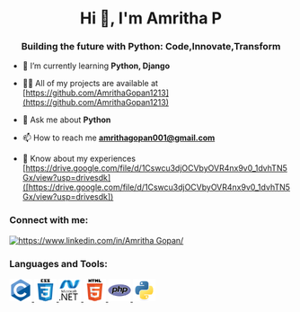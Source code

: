 <h1 align="center">Hi 👋, I'm Amritha P</h1>
<h3 align="center">Building the future with Python: Code,Innovate,Transform</h3>

- 🌱 I’m currently learning **Python, Django**

- 👨‍💻 All of my projects are available at [https://github.com/AmrithaGopan1213](https://github.com/AmrithaGopan1213)

- 💬 Ask me about **Python**

- 📫 How to reach me **amrithagopan001@gmail.com**

- 📄 Know about my experiences [https://drive.google.com/file/d/1Cswcu3djOCVbyOVR4nx9v0_1dvhTN5Gx/view?usp=drivesdk]([https://drive.google.com/file/d/1Cswcu3djOCVbyOVR4nx9v0_1dvhTN5Gx/view?usp=drivesdk])

<h3 align="left">Connect with me:</h3>
<p align="left">
<a href="https://linkedin.com/in/amritha-gopan-3063a9257/" target="blank"><img align="center" src="https://raw.githubusercontent.com/rahuldkjain/github-profile-readme-generator/master/src/images/icons/Social/linked-in-alt.svg" alt="https://www.linkedin.com/in/Amritha Gopan/" height="30" width="40" /></a>
</p>

<h3 align="left">Languages and Tools:</h3>
<p align="left"> <a href="https://www.cprogramming.com/" target="_blank" rel="noreferrer"> <img src="https://raw.githubusercontent.com/devicons/devicon/master/icons/c/c-original.svg" alt="c" width="40" height="40"/> </a> <a href="https://www.w3schools.com/css/" target="_blank" rel="noreferrer"> <img src="https://raw.githubusercontent.com/devicons/devicon/master/icons/css3/css3-original-wordmark.svg" alt="css3" width="40" height="40"/> </a> <a href="https://dotnet.microsoft.com/" target="_blank" rel="noreferrer"> <img src="https://raw.githubusercontent.com/devicons/devicon/master/icons/dot-net/dot-net-original-wordmark.svg" alt="dotnet" width="40" height="40"/> </a> <a href="https://www.w3.org/html/" target="_blank" rel="noreferrer"> <img src="https://raw.githubusercontent.com/devicons/devicon/master/icons/html5/html5-original-wordmark.svg" alt="html5" width="40" height="40"/> </a> <a href="https://www.php.net" target="_blank" rel="noreferrer"> <img src="https://raw.githubusercontent.com/devicons/devicon/master/icons/php/php-original.svg" alt="php" width="40" height="40"/> </a> <a href="https://www.python.org" target="_blank" rel="noreferrer"> <img src="https://raw.githubusercontent.com/devicons/devicon/master/icons/python/python-original.svg" alt="python" width="40" height="40"/> </a> </p>
